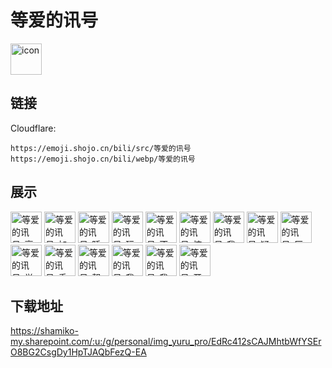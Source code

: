 # 等爱的讯号
<img src="https://emoji.shojo.cn/bili/src/等爱的讯号/icon.png" width="50" height="50" alt="icon">

## 链接
Cloudflare:
```
https://emoji.shojo.cn/bili/src/等爱的讯号
https://emoji.shojo.cn/bili/webp/等爱的讯号
```
## 展示
<img src="https://emoji.shojo.cn/bili/src/等爱的讯号/等爱的讯号-亮灯.png" width="50" height="50" alt="等爱的讯号-亮灯">
<img src="https://emoji.shojo.cn/bili/src/等爱的讯号/等爱的讯号-加点甜.png" width="50" height="50" alt="等爱的讯号-加点甜">
<img src="https://emoji.shojo.cn/bili/src/等爱的讯号/等爱的讯号-睡着了.png" width="50" height="50" alt="等爱的讯号-睡着了">
<img src="https://emoji.shojo.cn/bili/src/等爱的讯号/等爱的讯号-玩手机.png" width="50" height="50" alt="等爱的讯号-玩手机">
<img src="https://emoji.shojo.cn/bili/src/等爱的讯号/等爱的讯号-不屑.png" width="50" height="50" alt="等爱的讯号-不屑">
<img src="https://emoji.shojo.cn/bili/src/等爱的讯号/等爱的讯号-惊叹.png" width="50" height="50" alt="等爱的讯号-惊叹">
<img src="https://emoji.shojo.cn/bili/src/等爱的讯号/等爱的讯号-我很好.png" width="50" height="50" alt="等爱的讯号-我很好">
<img src="https://emoji.shojo.cn/bili/src/等爱的讯号/等爱的讯号-疑问.png" width="50" height="50" alt="等爱的讯号-疑问">
<img src="https://emoji.shojo.cn/bili/src/等爱的讯号/等爱的讯号-厉害.png" width="50" height="50" alt="等爱的讯号-厉害">
<img src="https://emoji.shojo.cn/bili/src/等爱的讯号/等爱的讯号-学习.png" width="50" height="50" alt="等爱的讯号-学习">
<img src="https://emoji.shojo.cn/bili/src/等爱的讯号/等爱的讯号-秃头.png" width="50" height="50" alt="等爱的讯号-秃头">
<img src="https://emoji.shojo.cn/bili/src/等爱的讯号/等爱的讯号-靓仔.png" width="50" height="50" alt="等爱的讯号-靓仔">
<img src="https://emoji.shojo.cn/bili/src/等爱的讯号/等爱的讯号-我裂开了.png" width="50" height="50" alt="等爱的讯号-我裂开了">
<img src="https://emoji.shojo.cn/bili/src/等爱的讯号/等爱的讯号-我错了.png" width="50" height="50" alt="等爱的讯号-我错了">
<img src="https://emoji.shojo.cn/bili/src/等爱的讯号/等爱的讯号-开心.png" width="50" height="50" alt="等爱的讯号-开心">

## 下载地址

https://shamiko-my.sharepoint.com/:u:/g/personal/img_yuru_pro/EdRc412sCAJMhtbWfYSErO8BG2CsgDy1HpTJAQbFezQ-EA